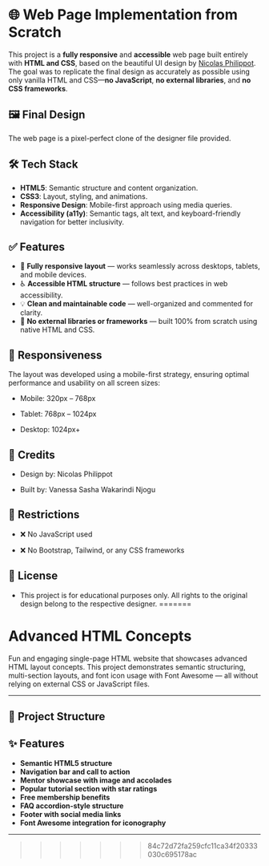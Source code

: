
# 🌐 Web Page Implementation from Scratch

This project is a **fully responsive** and **accessible** web page built entirely with **HTML and CSS**, based on the beautiful UI design by [Nicolas Philippot](https://www.behance.net/nicolasphilippot). The goal was to replicate the final design as accurately as possible using only vanilla HTML and CSS—**no JavaScript**, **no external libraries**, and **no CSS frameworks**.

## 🖼️ Final Design

The web page is a pixel-perfect clone of the designer file provided.

## 🛠️ Tech Stack

- **HTML5**: Semantic structure and content organization.
- **CSS3**: Layout, styling, and animations.
- **Responsive Design**: Mobile-first approach using media queries.
- **Accessibility (a11y)**: Semantic tags, alt text, and keyboard-friendly navigation for better inclusivity.

## ✅ Features

- 🎯 **Fully responsive layout** — works seamlessly across desktops, tablets, and mobile devices.
- ♿ **Accessible HTML structure** — follows best practices in web accessibility.
- 💡 **Clean and maintainable code** — well-organized and commented for clarity.
- 🧩 **No external libraries or frameworks** — built 100% from scratch using native HTML and CSS.


## 📱 Responsiveness
The layout was developed using a mobile-first strategy, ensuring optimal performance and usability on all screen sizes:

- Mobile: 320px – 768px

- Tablet: 768px – 1024px

- Desktop: 1024px+

## 🤝 Credits
- Design by: Nicolas Philippot

- Built by: Vanessa Sasha Wakarindi Njogu

## 🚫 Restrictions
- ❌ No JavaScript used

- ❌ No Bootstrap, Tailwind, or any CSS frameworks

## 📝 License

- This project is for educational purposes only. All rights to the original design belong to the respective designer.
=======
# Advanced HTML Concepts

Fun and engaging single-page HTML website that showcases advanced HTML layout concepts. This project demonstrates semantic structuring, multi-section layouts, and font icon usage with Font Awesome — all without relying on external CSS or JavaScript files.

---

## 📁 Project Structure

## ✨ Features

- **Semantic HTML5 structure**
- **Navigation bar and call to action**
- **Mentor showcase with image and accolades**
- **Popular tutorial section with star ratings**
- **Free membership benefits**
- **FAQ accordion-style structure**
- **Footer with social media links**
- **Font Awesome integration for iconography**

---
>>>>>>> 84c72d72fa259cfc11ca34f20333030c695178ac
